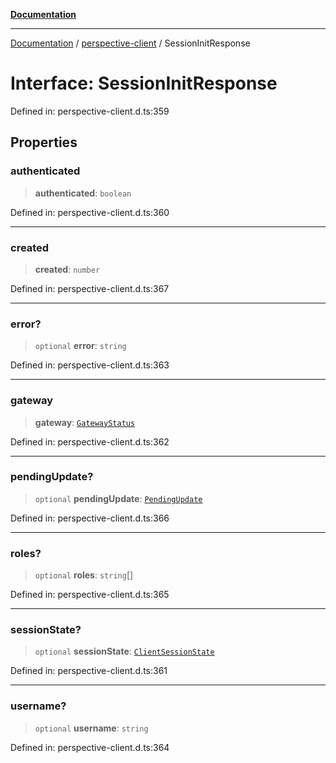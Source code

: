 [**Documentation**](../../index.md)

***

[Documentation](../../index.md) / [perspective-client](../index.md) / SessionInitResponse

# Interface: SessionInitResponse

Defined in: perspective-client.d.ts:359

## Properties

### authenticated

> **authenticated**: `boolean`

Defined in: perspective-client.d.ts:360

***

### created

> **created**: `number`

Defined in: perspective-client.d.ts:367

***

### error?

> `optional` **error**: `string`

Defined in: perspective-client.d.ts:363

***

### gateway

> **gateway**: [`GatewayStatus`](GatewayStatus.md)

Defined in: perspective-client.d.ts:362

***

### pendingUpdate?

> `optional` **pendingUpdate**: [`PendingUpdate`](../../stores/ResourceStore/interfaces/PendingUpdate.md)

Defined in: perspective-client.d.ts:366

***

### roles?

> `optional` **roles**: `string`[]

Defined in: perspective-client.d.ts:365

***

### sessionState?

> `optional` **sessionState**: [`ClientSessionState`](ClientSessionState.md)

Defined in: perspective-client.d.ts:361

***

### username?

> `optional` **username**: `string`

Defined in: perspective-client.d.ts:364
